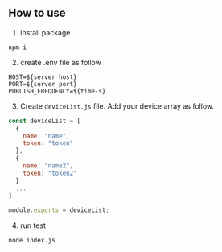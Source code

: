 ## How to use

1. install package
```
npm i
```

2. create .env file as follow
```
HOST=${server host}
PORT=${server port}
PUBLISH_FREQUENCY=${time-s}
```

3. Create `deviceList.js` file. Add your device array as follow.
```js
const deviceList = [
  {
    name: "name",
    token: "token"
  },
  {
    name: "name2",
    token: "token2"
  }
  ...
]

module.exports = deviceList;
```

4. run test 
```
node index.js
```